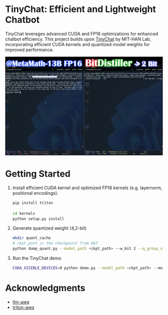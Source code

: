 # TinyChat: Efficient and Lightweight Chatbot 


TinyChat leverages advanced CUDA and FP16 optimizations for enhanced chatbot efficiency. This project builds upon [TinyChat](https://github.com/mit-han-lab/llm-awq/tree/main/tinychat) by MIT-HAN Lab, incorporating efficient CUDA kernels and quantized model weights for improved performance.

![gif](../imgs/Bitdistiller.gif)

# Getting Started
1. Install efficient CUDA kernel and optimized FP16 kernels (e.g. layernorm, positional encodings).
    ```bash
    pip install triton

    cd kernels
    python setup.py install
    ```

2. Generate quantized weight (4,2-bit)
    ```bash
    mkdir quant_cache
    # ckpt_path is the checkpoint from QAT
    python dump_quant.py --model_path <ckpt_path> --w_bit 2 --q_group_size 128 --dump_quant ./quant_cache/metamath-13b-int2-g128.pt
    ```

3. Run the TinyChat demo
    ```bash
    CUDA_VISIBLE_DEVICES=0 python demo.py --model_path <ckpt_path> --model_type metamath --precision W2A16 --q_group_size 128 --load_quant ./quant_cache/metamath-13b-int2-g128.pt 
    ```

# Acknowledgments
* [llm-awq](https://github.com/mit-han-lab/llm-awq/tree/main)
* [triton-awq](https://github.com/vedantroy/gpu_kernels/tree/main/awq)
